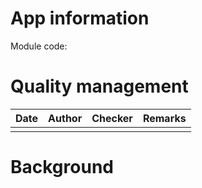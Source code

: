 # App information

Module code: 

# Quality management

| Date | Author | Checker | Remarks |
| ---- | ------ | ------- | ------- |
|      |        |         |         |

# Background

